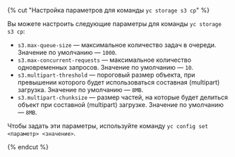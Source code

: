 {% cut "Настройка параметров для команды `yc storage s3 cp`" %}

Вы можете настроить следующие параметры для команды `yc storage s3 cp`:

* `s3.max-queue-size` — максимальное количество задач в очереди. Значение по умолчанию — `1000`.
* `s3.max-concurrent-requests` — максимальное количество одновременных запросов. Значение по умолчанию — `10`.
* `s3.multipart-threshold` — пороговый размер объекта, при превышении которого будет использоваться составная (multipart) загрузка. Значение по умолчанию — `8MB`.
* `s3.multipart-chunksize` — размер частей, на которые будет делиться объект при составной (multipart) загрузке. Значение по умолчанию — `8MB`.

Чтобы задать эти параметры, используйте команду `yc config set <параметр> <значение>`.

{% endcut %}